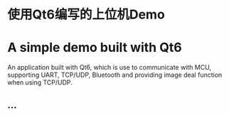 # 使用Qt6编写的上位机Demo
# A simple demo built with Qt6


An application built with Qt6, which is use to communicate with MCU, supporting UART, TCP/UDP, Bluetooth and providing image deal function when using TCP/UDP.

## ...
